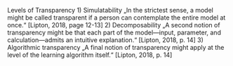 Levels of Transparency   1) Simulatability „In the strictest sense, a model might be called transparent if a person can contemplate the entire model at once.“ [Lipton, 2018, page 12-13] 2) Decomposability „A second notion of transparency might be that each part of the model—input, parameter, and calculation—admits an intuitive explanation.“ [Lipton, 2018, p. 14] 3) Algorithmic transparency „A final notion of transparency might apply at the level of the learning algorithm itself.“ [Lipton, 2018, p. 14]